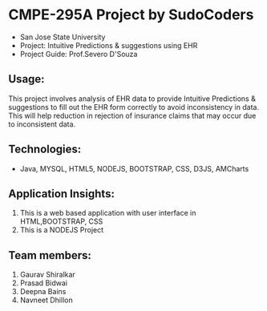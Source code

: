 CMPE-295A Project by SudoCoders
================

- San Jose State University
- Project: Intuitive Predictions & suggestions using EHR
- Project Guide: Prof.Severo D'Souza

Usage:
-----
This project involves analysis of EHR data to provide Intuitive Predictions & suggestions to fill out the EHR form correctly to avoid inconsistency in data. 
This will help reduction in rejection of insurance claims that may occur due to inconsistent data. 

Technologies: 
-------------
- Java, MYSQL, HTML5, NODEJS, BOOTSTRAP, CSS, D3JS, AMCharts

Application Insights:
---------------------
1. This is a web based application with user interface in HTML,BOOTSTRAP, CSS
2. This is a NODEJS Project


Team members:
-------------
1. Gaurav Shiralkar
2. Prasad Bidwai
3. Deepna Bains
4. Navneet Dhillon
